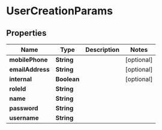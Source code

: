 

# UserCreationParams


## Properties

Name | Type | Description | Notes
------------ | ------------- | ------------- | -------------
**mobilePhone** | **String** |  |  [optional]
**emailAddress** | **String** |  |  [optional]
**internal** | **Boolean** |  |  [optional]
**roleId** | **String** |  | 
**name** | **String** |  | 
**password** | **String** |  | 
**username** | **String** |  | 



